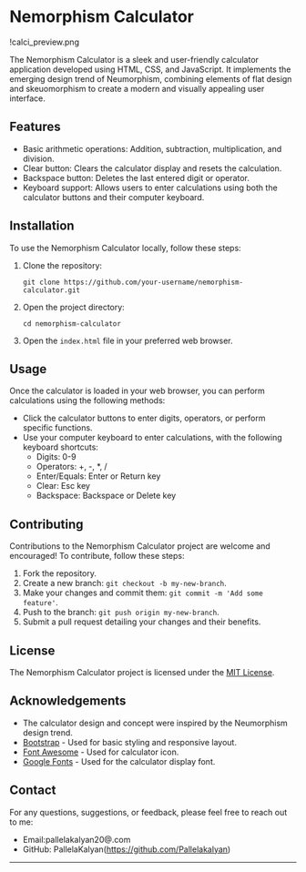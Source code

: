 
# Nemorphism Calculator

!calci_preview.png

The Nemorphism Calculator is a sleek and user-friendly calculator application developed using HTML, CSS, and JavaScript. It implements the emerging design trend of Neumorphism, combining elements of flat design and skeuomorphism to create a modern and visually appealing user interface.

## Features

- Basic arithmetic operations: Addition, subtraction, multiplication, and division.
- Clear button: Clears the calculator display and resets the calculation.
- Backspace button: Deletes the last entered digit or operator.
- Keyboard support: Allows users to enter calculations using both the calculator buttons and their computer keyboard.

## Installation

To use the Nemorphism Calculator locally, follow these steps:

1. Clone the repository:

   ```shell
   git clone https://github.com/your-username/nemorphism-calculator.git
   ```

2. Open the project directory:

   ```shell
   cd nemorphism-calculator
   ```

3. Open the `index.html` file in your preferred web browser.

## Usage

Once the calculator is loaded in your web browser, you can perform calculations using the following methods:

- Click the calculator buttons to enter digits, operators, or perform specific functions.
- Use your computer keyboard to enter calculations, with the following keyboard shortcuts:
  - Digits: 0-9
  - Operators: +, -, \*, /
  - Enter/Equals: Enter or Return key
  - Clear: Esc key
  - Backspace: Backspace or Delete key

## Contributing

Contributions to the Nemorphism Calculator project are welcome and encouraged! To contribute, follow these steps:

1. Fork the repository.
2. Create a new branch: `git checkout -b my-new-branch`.
3. Make your changes and commit them: `git commit -m 'Add some feature'`.
4. Push to the branch: `git push origin my-new-branch`.
5. Submit a pull request detailing your changes and their benefits.

## License

The Nemorphism Calculator project is licensed under the [MIT License](LICENSE).

## Acknowledgements

- The calculator design and concept were inspired by the Neumorphism design trend.
- [Bootstrap](https://getbootstrap.com/) - Used for basic styling and responsive layout.
- [Font Awesome](https://fontawesome.com/) - Used for calculator icon.
- [Google Fonts](https://fonts.google.com/) - Used for the calculator display font.

## Contact

For any questions, suggestions, or feedback, please feel free to reach out to me:

- Email:pallelakalyan20@.com
- GitHub: PallelaKalyan(https://github.com/Pallelakalyan)

---

